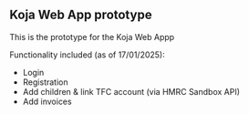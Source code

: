 ## Koja Web App prototype

This is the prototype for the Koja Web Appp

Functionality included (as of 17/01/2025):
- Login
- Registration
- Add children & link TFC account (via HMRC Sandbox API)
- Add invoices

